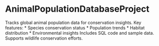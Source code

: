 # AnimalPopulationDatabaseProject
Tracks global animal population data for conservation insights.  Key features: * Species conservation status  * Population trends  * Habitat distribution  * Environmental insights  Includes SQL code and sample data.  Supports wildlife conservation efforts.

